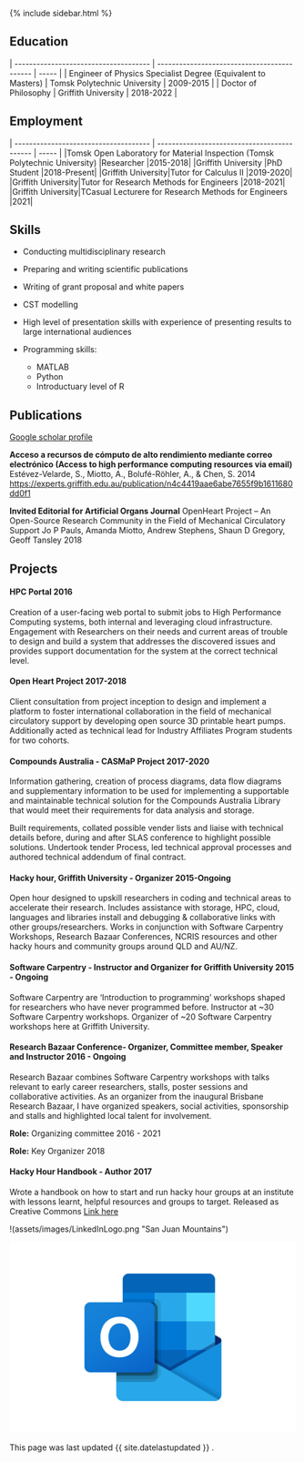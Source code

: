 
{% include sidebar.html %}


## Education

| ------------------------------------- | ------------------------------------------- | ----- |
| Engineer of Physics Specialist Degree (Equivalent to Masters) | Tomsk Polytechnic University          | 2009-2015 |
| Doctor of Philosophy | Griffith University | 2018-2022 |


## Employment

| ------------------------------------- | ------------------------------------------- | ----- |
|Tomsk Open Laboratory for Material Inspection (Tomsk Polytechnic University) |Researcher        |2015-2018|
|Griffith University      |PhD Student       |2018-Present|
|Griffith University|Tutor for Calculus II |2019-2020|
|Griffith University|Tutor for Research Methods for Engineers |2018-2021|
|Griffith University|TCasual Lecturere for Research Methods for Engineers |2021|

## Skills

- Conducting multidisciplinary research
- Preparing and writing scientific publications 
- Writing of grant proposal and white papers 
- CST modelling
- High level of presentation skills with experience of presenting results to large international audiences

- Programming skills:
  - MATLAB 
  - Python
  - Introductuary level of R 


## Publications


[Google scholar profile](https://scholar.google.com.au/citations?user=uEniMtkAAAAJ&hl=en&oi=ao )

**Acceso a recursos de cómputo de alto rendimiento mediante correo electrónico (Access to high performance computing resources via email)**
Estévez-Velarde, S., Miotto, A., Bolufé-Röhler, A., & Chen, S. 2014
https://experts.griffith.edu.au/publication/n4c4419aae6abe7655f9b1611680dd0f1


**Invited Editorial for Artificial Organs Journal**
OpenHeart Project – An Open-Source Research Community in the Field of Mechanical Circulatory Support
Jo P Pauls, Amanda Miotto, Andrew Stephens, Shaun D Gregory, Geoff Tansley 2018



## Projects


#### HPC Portal  2016
Creation of a user-facing web portal to submit jobs to High Performance Computing systems, both internal and leveraging cloud infrastructure. Engagement with Researchers on their needs and current areas of trouble to design and build a system that addresses the discovered issues and provides support documentation for the system at the correct technical level.


#### Open Heart Project 2017-2018
Client consultation from project inception to design and implement a platform to foster international collaboration in the field of mechanical circulatory support by developing open source 3D printable heart pumps. Additionally acted as technical lead for Industry Affiliates Program students for two cohorts.


#### Compounds Australia - CASMaP Project 2017-2020
Information gathering, creation of process diagrams, data flow diagrams and supplementary information to be used for implementing a supportable and maintainable technical solution for the Compounds Australia Library that would meet their requirements for data analysis and storage.

Built requirements, collated possible vender lists and liaise with technical details before, during and after SLAS conference to highlight possible solutions. 
Undertook tender Process, led technical approval processes and authored technical addendum of final contract.


#### Hacky hour, Griffith University - Organizer 2015-Ongoing
Open hour designed to upskill researchers in coding and technical areas to accelerate their research. Includes assistance with storage, HPC, cloud, languages and libraries install and debugging & collaborative links with other groups/researchers. Works in conjunction with Software Carpentry Workshops, Research Bazaar Conferences, NCRIS resources and other hacky hours and community groups around QLD and AU/NZ. 


#### Software Carpentry - Instructor and Organizer for Griffith University 2015 - Ongoing
Software Carpentry are ‘Introduction to programming’ workshops shaped for researchers who have never programmed before. 
Instructor at ~30 Software Carpentry workshops.
Organizer of ~20 Software Carpentry workshops here at Griffith University.


#### Research Bazaar Conference- Organizer, Committee member, Speaker and Instructor 2016 - Ongoing
Research Bazaar combines Software Carpentry workshops with talks relevant to early career researchers, stalls, poster sessions and collaborative activities. As an organizer from the inaugural Brisbane Research Bazaar, I have organized speakers, social activities, sponsorship and stalls and highlighted local talent for involvement. 

**Role:** Organizing committee 2016 - 2021

**Role:** Key Organizer 2018


#### Hacky Hour Handbook - Author 2017
Wrote a handbook on how to start and run hacky hour groups at an institute with lessons learnt, helpful resources and groups to target. Released as Creative Commons [Link here](https://github.com/amandamiotto/HackyHourHandbook)

!(assets/images/LinkedInLogo.png "San Juan Mountains")

![logo]

[logo]:assets/Outlook.com-Logo.wine.jpg "Outlook.com-Logo.wine"


This page was last updated {{ site.datelastupdated }} .
